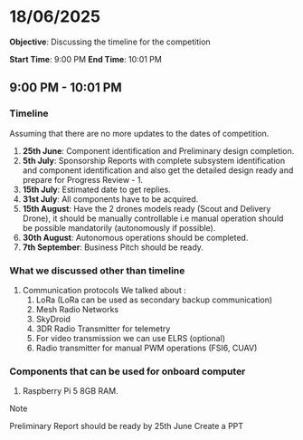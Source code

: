 # 18/06/2025

**Objective**: Discussing the timeline for the competition

**Start Time**: 9:00 PM
**End Time**: 10:01 PM

## 9:00 PM - 10:01 PM

### Timeline 

Assuming that there are no more updates to the dates of competition.

1. **25th June**: Component identification and Preliminary design completion.
2. **5th July**: Sponsorship Reports with complete subsystem identification and component identification and also get the detailed design ready and prepare for Progress Review - 1.
3. **15th July**: Estimated date to get replies.
4. **31st July**: All components have to be acquired.
5. **15th August**: Have the 2 drones models ready (Scout and Delivery Drone), it should be manually controllable i.e manual operation should be possible mandatorily (autonomously if possible).
6. **30th August**: Autonomous operations should be completed.
7. **7th September**: Business Pitch should be ready.


### What we discussed other than timeline 

1. Communication protocols 
    We talked about :
    1. LoRa (LoRa can be used as secondary backup communication)
    2. Mesh Radio Networks
    3. SkyDroid 
    4. 3DR Radio Transmitter for telemetry 
    5. For video transmission we can use ELRS (optional)
    6. Radio transmitter for manual PWM operations (FSI6, CUAV)


### Components that can be used for onboard computer 

1. Raspberry Pi 5 8GB RAM.



> [!NOTE]
> Preliminary Report should be ready by 25th June
> Create a PPT






